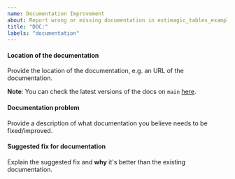 ```yaml
---
name: Documentation Improvement
about: Report wrong or missing documentation in estimagic_tables_examples
title: "DOC:"
labels: "documentation"
---
```


#### Location of the documentation

Provide the location of the documentation, e.g. an URL of the documentation.

**Note**: You can check the latest versions of the docs on `main`
[here](https://estimagic_tables_examples.readthedocs.io/en/latest).

#### Documentation problem

Provide a description of what documentation you believe needs to be fixed/improved.

#### Suggested fix for documentation

Explain the suggested fix and **why** it's better than the existing documentation.
